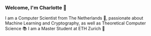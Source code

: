 ### Welcome, I'm Charlotte 👋 



I am a Computer Scientist from The Netherlands :tulip:, passionate about Machine Learning and Cryptography, as well as Theoretical Computer Science :books:
I am a Master Student at ETH Zurich :pushpin:






